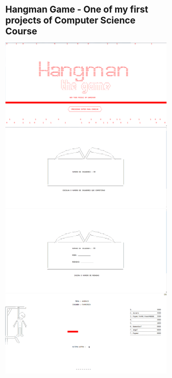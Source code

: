 # Hangman Game - One of my first projects of Computer Science Course

<img src="screenshot1.png"/>
<img src="screenshot2.png"/>
<img src="screenshot3.png"/>
<img src="screenshot4.png"/>
